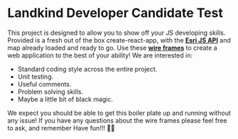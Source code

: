 # Landkind Developer Candidate Test

This project is designed to allow you to show off your JS developing skills. Provided is a fresh out of the box create-react-app, with the **[Esri JS API](https://developers.arcgis.com/javascript/latest/api-reference/index.html)** and map already loaded and ready to go. Use these **[wire frames](https://gpsitnz.sharepoint.com/:b:/g/EY1MQXXBpNhDsd_M8kRvNDcB72xpxOymfkXA_u7xmgLwEw?e=mVKNMM)** to create a web application to the best of your ability! We are interested in:

  - Standard coding style across the entire project.
  - Unit testing.
  - Useful comments.
  - Problem solving skills.
  - Maybe a little bit of black magic.

We expect you should be able to get this boiler plate up and running without any issue! If you have any questions about the wire frames please feel free to ask, and remember Have fun!!! 🤘🏻